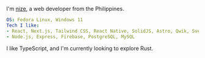I'm [nize](https://n9ze.com), a web developer from the Philippines.

```yaml
OS: Fedora Linux, Windows 11
Tech I like:
- React, Next.js, Tailwind CSS, React Native, SolidJS, Astro, Qwik, Svelte
- Node.js, Express, Firebase, PostgreSQL, MySQL
```

I like TypeScript, and I'm currently looking to explore Rust.
